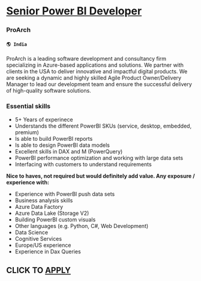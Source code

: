 # [Senior Power BI Developer](https://www.remotewlb.com/apply/senior-power-bi-developer)  
### ProArch  
#### `🌎 India`  

ProArch is a leading software development and consultancy firm specializing in Azure-based applications and solutions. We partner with clients in the USA to deliver innovative and impactful digital products. We are seeking a dynamic and highly skilled Agile Product Owner/Delivery Manager to lead our development team and ensure the successful delivery of high-quality software solutions.

### Essential skills

  * 5+ Years of experinece
  * Understands the different PowerBI SKUs (service, desktop, embedded, premium)
  * Is able to build PowerBI reports
  * Is able to design PowerBI data models
  * Excellent skills in DAX and M (PowerQuery)
  * PowerBI performance optimization and working with large data sets
  * Interfacing with customers to understand requirements

**Nice to haves, not required but would definitely add value. Any exposure / experience with:**

  * Experience with PowerBI push data sets
  * Business analysis skills
  * Azure Data Factory
  * Azure Data Lake (Storage V2)
  * Building PowerBI custom visuals
  * Other languages (e.g. Python, C#, Web Development)
  * Data Science
  * Cognitive Services
  * Europe/US experience
  * Experience in Dax Queries

  
## CLICK TO [APPLY](https://www.remotewlb.com/apply/senior-power-bi-developer)


